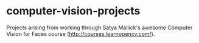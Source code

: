 # computer-vision-projects
Projects arising from working through Satya Mallick's awesome Computer Vision for Faces course (http://courses.learnopencv.com/).
